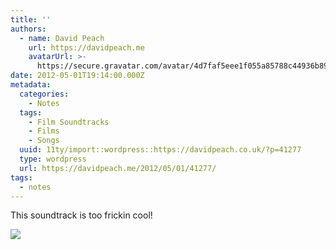 ```yaml
---
title: ''
authors:
  - name: David Peach
    url: https://davidpeach.me
    avatarUrl: >-
      https://secure.gravatar.com/avatar/4d7faf5eee1f055a85788c44936b8995eaab6dfb004e7854ec747ccb272e91ee?s=96&d=mm&r=g
date: 2012-05-01T19:14:00.000Z
metadata:
  categories:
    - Notes
  tags:
    - Film Soundtracks
    - Films
    - Songs
  uuid: 11ty/import::wordpress::https://davidpeach.co.uk/?p=41277
  type: wordpress
  url: https://davidpeach.me/2012/05/01/41277/
tags:
  - notes
---
```

This soundtrack is too frickin cool!

[![](/assets/Ar1fU6gCEAA_eam-cwEmAhz7MNj9.jpg)](/assets/Ar1fU6gCEAA_eam-cwEmAhz7MNj9.jpg)